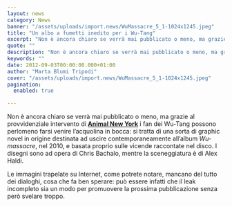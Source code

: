 ```yaml
---
layout: news
category: News
banner: "/assets/uploads/import.news/WuMassacre_5_1-1024x1245.jpeg"
title: "Un albo a fumetti inedito per i Wu-Tang"
excerpt: "Non è ancora chiaro se verrà mai pubblicato o meno, ma grazie al provvidenziale intervento di Animal New York i fan dei Wu-Tang possono perlomeno farsi venire l’acquolina in bocca: si tratta di una sorta di graphic novel in origine destinata ad uscire contemporaneamente all’album Wu-massacre, nel 2010, e basata proprio sulle vicende raccontate nel disco. I [&hellip"
quote: ""
description: "Non è ancora chiaro se verrà mai pubblicato o meno, ma grazie al provvidenziale intervento di Animal New York i fan dei Wu-Tang possono perlomeno farsi venire l’acquolina in bocca: si tratta di una sorta di graphic novel in origine destinata ad uscire contemporaneamente all’album Wu-massacre, nel 2010, e basata proprio sulle vicende raccontate nel disco. I [&hellip"
keywords: ""
date: 2012-09-03T00:00:00.000+01:00
author: "Marta Blumi Tripodi"
cover: "/assets/uploads/import.news/WuMassacre_5_1-1024x1245.jpeg"
pagination:
  enabled: true

---
```


Non è ancora chiaro se verrà mai pubblicato o meno, ma grazie al provvidenziale intervento di [**Animal New York**](http://www.animalnewyork.com/2012/unpublished-wu-tang-comics/ "http://www.animalnewyork.com/2012/unpublished-wu-tang-comics/") i fan dei Wu-Tang possono perlomeno farsi venire l’acquolina in bocca: si tratta di una sorta di graphic novel in origine destinata ad uscire contemporaneamente all’album _Wu-massacre_, nel 2010, e basata proprio sulle vicende raccontate nel disco. I disegni sono ad opera di Chris Bachalo, mentre la sceneggiatura è di Alex Haldi.

Le immagini trapelate su Internet, come potrete notare, mancano del tutto dei dialoghi, cosa che fa ben sperare: può essere infatti che il leak incompleto sia un modo per promuovere la prossima pubblicazione senza però svelare troppo.

[](https://hotmc.com/un-albo-a-fumetti-inedito-per-i-wu-tang/wumassacre%5F001%5F11/)